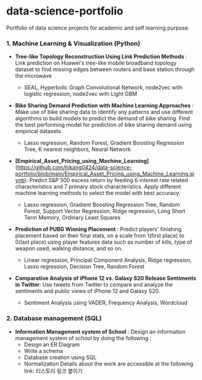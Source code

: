 # data-science-portfolio
Portfolio of data science projects for academic and self learning purpose.

### 1. Machine Learning & Visualization (Python)
- **Tree-like Topology Reconstruction Using Link Prediction Methods** : Link prediction on Huawei's tree-like mobile broadband topology dataset to find missing edges between routers and base station through the microwave
  - SEAL, Hyperbolic Graph Convolutional Network, node2vec with logistic regression, node2vec with Light GBM
  
- **Bike Sharing Demand Prediction with Machine Learning Approaches** : Make use of bike sharing data to identify any patterns and use different algorithms to build models to predict the demand of bike sharing. Find the best performing model for prediction of bike sharing demand using empirical datasets

  - Lasso regression, Random Forest, Gradient Boosting Regression Tree, K nearest neighbors, Neural Network 
- **[Empirical_Asset_Pricing_using_Machine_Learning]**(https://github.com/hjkang0424/data-science-portfolio/blob/main/Empirical_Asset_Pricing_using_Machine_Learning.ipynb): Predict S&P 500 excess return by feeding 6 interest rate related characteristics and 7 primary stock characteristics. Apply different machine learning methods to select the model with best accuracy. 

  - Lasso regression, Gradient Boosting Regression Tree, Random Forest, Support Vector Regression, Ridge regression, Long Short Term Memory, Ordinary Least Squares
  
 
 - **Prediction of PUBG Winning Placement** : Predict players' finishing placement based on their final stats, on a scale from 1(first place) to 0(last place) using player features data such as number of kills, type of weapon used, walking distance, and so on.    
    - Linear regression, Principal Component Analysis, Ridge regression, Lasso regression, Decision Tree, Random Forest
    
- **Comparative Analysis of iPhone 12 vs. Galaxy S20 Release Sentiments in Twitter**: Use tweets from Twitter to compare and analyze the sentiments and public views of iPhone 12 and Galaxy S20. 

  - Sentiment Analysis using VADER, Frequency Analysis, Wordcloud 
 
### 2. Database management (SQL)
  - **Information Management system of School** : Design an information management system of school by doing the following : 
    - Design an ER Diagram
    - Write a schema
    - Database creation using SQL
    - Normalization
    Details about the work are accessible at the following link: 티스토리 링크 붙이기 
